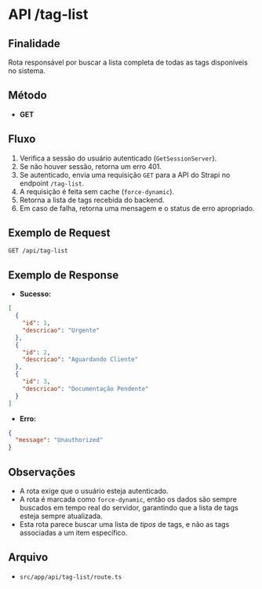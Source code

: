 # API /tag-list

## Finalidade
Rota responsável por buscar a lista completa de todas as tags disponíveis no sistema.

## Método
- **GET**

## Fluxo
1.  Verifica a sessão do usuário autenticado (`GetSessionServer`).
2.  Se não houver sessão, retorna um erro 401.
3.  Se autenticado, envia uma requisição `GET` para a API do Strapi no endpoint `/tag-list`.
4.  A requisição é feita sem cache (`force-dynamic`).
5.  Retorna a lista de tags recebida do backend.
6.  Em caso de falha, retorna uma mensagem e o status de erro apropriado.

## Exemplo de Request
```http
GET /api/tag-list
```

## Exemplo de Response
- **Sucesso:**
```json
[
  {
    "id": 1,
    "descricao": "Urgente"
  },
  {
    "id": 2,
    "descricao": "Aguardando Cliente"
  },
  {
    "id": 3,
    "descricao": "Documentação Pendente"
  }
]
```
- **Erro:**
```json
{
  "message": "Unauthorized"
}
```

## Observações
- A rota exige que o usuário esteja autenticado.
- A rota é marcada como `force-dynamic`, então os dados são sempre buscados em tempo real do servidor, garantindo que a lista de tags esteja sempre atualizada.
- Esta rota parece buscar uma lista de *tipos* de tags, e não as tags associadas a um item específico.

## Arquivo
- `src/app/api/tag-list/route.ts`
